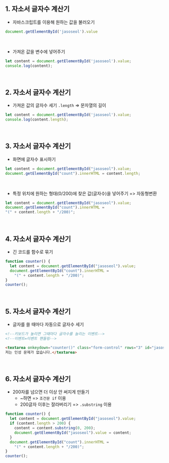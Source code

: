 ## 1. 자소서 글자수 계산기
- 자바스크립트를 이용해 원하는 값을 불러오기  
```javascript
document.getElementById('jasoseol').value
```  
<br>

- 가져온 값을 변수에 넣어주기
```javascript
let content = document.getElementById('jasoseol').value;
console.log(content);
```  
<br>

## 2. 자소서 글자수 계산기
- 가져온 값의 글자수 세기 `.length` => 문자열의 길이  
```javascript
let content = document.getElementById('jasoseol').value;
console.log(content.length);
```  
<br>

## 3. 자소서 글자수 계산기
- 화면에 글자수 표시하기
```javascript
let content = document.getElementById("jasoseol").value;
document.getElementById("count").innerHTML = content.length;
```  
<br>

- 특정 위치에 원하는 형태(0/200)에 찾은 값(글자수)을 넣어주기 => 자동형변환
```javascript
let content = document.getElementById("jasoseol").value;
document.getElementById("count").innerHTML =
"(" + content.length + "/200)";
```  
<br>

## 4. 자소서 글자수 계산기
- 긴 코드를 함수로 묶기
```javascript
function counter() {
  let content = document.getElementById("jasoseol").value;
  document.getElementById("count").innerHTML =
    "(" + content.length + "/200)";
}
counter();
```
<br>

## 5. 자소서 글자수 계산기
- 글자를 쓸 때마다 자동으로 글자수 세기
```html
<!--키보드가 눌리면 그때마다 글자수를 늘리는 이벤트-->
<!--이벤트=이벤트 핸들링-->

<textarea onkeydown="counter()" class="form-control" rows="3" id="jasoseol">
저는 인성 문제가 없습니다.</textarea>
```
<br>

## 6. 자소서 글자수 계산기
- 200자를 넘으면 더 이상 안 써지게 만들기
  - ~하면 => `조건문 if` 이용
  - 200글자 이후는 잘라버리기 => `.substring` 이용  
```javascript
function counter() {
  let content = document.getElementById("jasoseol").value;
  if (content.length > 200) {
    content = content.substring(0, 200);
    document.getElementById("jasoseol").value = content;
  }
  document.getElementById("count").innerHTML =
    "(" + content.length + "/200)";
}
counter();
```
